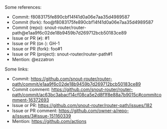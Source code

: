 Some references:

* Commit: f8083175fe890cbf14f41d0a06e7aa35d4989587
* Commit (fork): foo\@f8083175fe890cbf14f41d0a06e7aa35d4989587
* Commit (repo): snout-router/router-path\@e1aa9f6c02de18b9459b7d269712bcb50183ce89
* Issue or PR (`#`): #1
* Issue or PR (`GH-`): GH-1
* Issue or PR (fork): foo#1
* Issue or PR (project): snout-router/router-path#1
* Mention: @ezzatron

Some links:

* Commit: <https://github.com/snout-router/router-path/commit/e1aa9f6c02de18b9459b7d269712bcb50183ce89>
* Commit comment: <https://github.com/snout-router/router-path/commit/ac63bc3abacf14cf08ca5e2d8f1f8e88a7b9015c#commitcomment-16372693>
* Issue or PR: <https://github.com/snout-router/router-path/issues/182>
* Issue or PR comment: <https://github.com/owner-a/repo-a/issues/3#issue-151160339>
* Mention: <https://github.com/actions>
